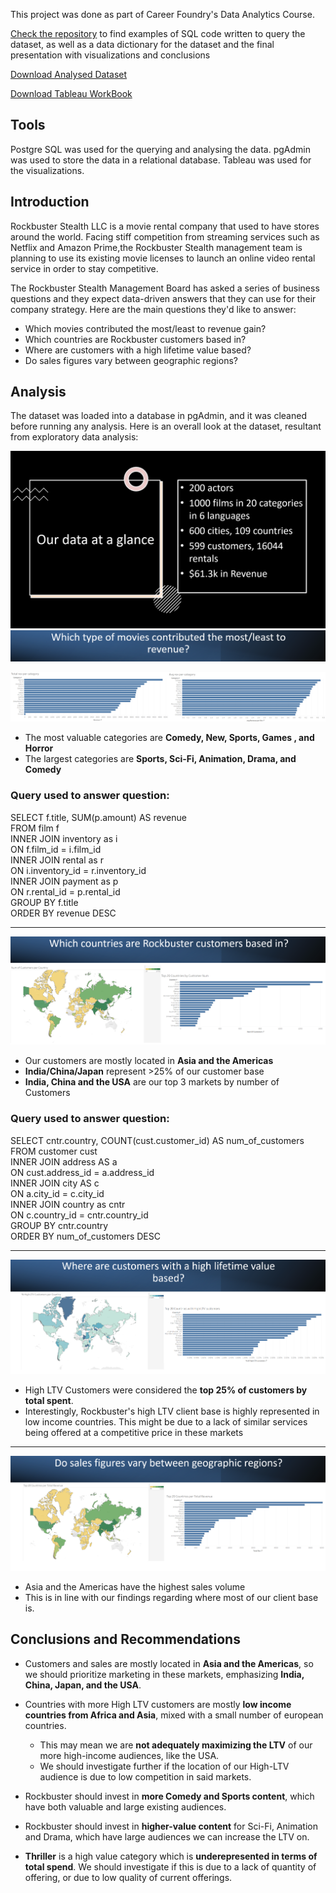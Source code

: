 This project was done as part of Career Foundry's Data Analytics Course.

[Check the repository](https://github.com/nunomdmarques/Rockbuster-Stealth-Data-Analysis_Project) to find examples of SQL code written to query the dataset, as well as a data dictionary for the dataset and the final presentation with visualizations and conclusions

[Download Analysed Dataset](http://www.postgresqltutorial.com/wp-content/uploads/2019/05/dvdrental.zip)

[Download Tableau WorkBook](https://public.tableau.com/app/profile/nuno.marques1822/viz/Achievement3_17115564780350/Top20CountrieswithHighLTVcustomers)

## Tools
Postgre SQL was used for the querying and analysing the data. pgAdmin was used to store the data in a relational database. Tableau was used for the visualizations.

## Introduction
Rockbuster Stealth LLC is a movie rental company that used to have stores around the world. Facing stiff competition from streaming services such as Netflix and Amazon Prime,the Rockbuster Stealth management team is planning to use its existing movie licenses to
launch an online video rental service in order to stay competitive.

The Rockbuster Stealth Management Board has asked a series of business questions and
they expect data-driven answers that they can use for their company strategy. Here are the main questions they'd like to answer:

- Which movies contributed the most/least to revenue gain?
- Which countries are Rockbuster customers based in?
- Where are customers with a high lifetime value based?
- Do sales figures vary between geographic regions?

## Analysis

The dataset was loaded into a database in pgAdmin, and it was cleaned before running any analysis. Here is an overall look at the dataset, resultant from exploratory data analysis:

<img src="Images/EDA.png"/>

<img src="Images/bannerwhichmovies"/>

<img src="Images/AvgRevenueandTotalRevenue.png"/><br>

- The most valuable categories are **Comedy, New, Sports, Games , and Horror**
- The largest categories are **Sports, Sci-Fi, Animation, Drama, and Comedy**


### Query used to answer question:


SELECT f.title, SUM(p.amount) AS revenue <br>
FROM film f <br>
INNER JOIN inventory as i <br>
ON f.film_id = i.film_id <br>
INNER JOIN rental as r <br>
ON i.inventory_id = r.inventory_id <br>
INNER JOIN payment as p <br>
ON r.rental_id = p.rental_id <br>
GROUP BY f.title <br>
ORDER BY revenue DESC <br>


---

<img src="Images/Geography%20Customer%20Base.png"/><br>
- Our customers are mostly located in **Asia and the Americas**
- **India/China/Japan** represent >25% of our customer base
- **India, China and the USA** are our top 3 markets by number of Customers<br>

### Query used to answer question:

SELECT cntr.country, COUNT(cust.customer_id) AS num_of_customers<br>
FROM customer cust<br>
INNER JOIN address AS a<br>
ON cust.address_id = a.address_id<br>
INNER JOIN city AS c<br>
ON a.city_id = c.city_id<br>
INNER JOIN country as cntr<br>
ON c.country_id = cntr.country_id<br>
GROUP BY cntr.country<br>
ORDER BY num_of_customers DESC<br>

---

<img src="Images/Customers%20with%20high%20LTV.png"/>

- High LTV Customers were considered the **top 25% of customers by total spent**.
- Interestingly, Rockbuster's high LTV client base is highly represented in low income countries. This might be due to a lack of similar services being offered at a competitive price in these markets

---

<img src="Images/Geographic%20sales.png"/>


- Asia and the Americas have the highest sales volume
- This is in line with our findings regarding where most of our client base is.

## Conclusions and Recommendations


- Customers and sales are mostly located in **Asia and the Americas**, so we should prioritize marketing in these markets, emphasizing **India, China, Japan, and the USA**.

- Countries with more High LTV customers are mostly **low income countries from Africa and Asia**, mixed with a small number of european countries.
    - This may mean we are **not adequately maximizing the LTV** of our more high-income audiences, like the USA.
    - We should investigate further if the location of our High-LTV audience is due to low competition in said markets.

- Rockbuster should invest in **more Comedy and Sports content**, which have both valuable and large existing audiences.
- Rockbuster should invest in **higher-value content** for Sci-Fi, Animation and Drama, which have large audiences we can increase the LTV on.
- **Thriller** is a high value category which is **underepresented in terms of total spend**. We should investigate if this is due to a lack of quantity of offering, or due to low quality of current offerings.
